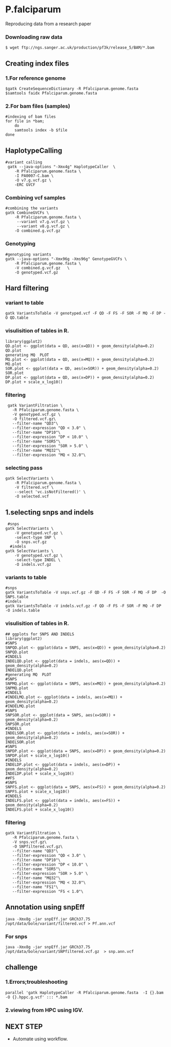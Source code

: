 # P.falciparum
Reproducing data from a research paper
### Downloading raw data
````
$ wget ftp://ngs.sanger.ac.uk/production/pf3k/release_5/BAM/*.bam
````
## Creating index files 
### 1.For reference genome
````
$gatk CreateSequenceDictionary -R Pfalciparum.genome.fasta
$samtools faidx Pfalciparum.genome.fasta
````
### 2.For bam files (samples)
````
#indexing of bam files
for file in *bam;
    do
    samtools index -b $file
done
````
## HaplotypeCalling
````
#variant calling
 gatk --java-options "-Xmx4g" HaplotypeCaller  \
    -R Pfalciparum.genome.fasta \
    -I PA0007-C.bam \
    -O v7.g.vcf.gz \
    -ERC GVCF
 ````
### Combining vcf samples
````
#combining the variants
gatk CombineGVCFs \
    -R Pfalciparum.genome.fasta \
     --variant v7.g.vcf.gz \
     --variant v8.g.vcf.gz \
    -O combined.g.vcf.gz
````
### Genotyping
````
#genotyping variants
gatk --java-options "-Xmx96g -Xms96g" GenotypeGVCFs \
    -R Pfalciparum.genome.fasta \
    -V combined.g.vcf.gz   \
    -O genotyped.vcf.gz
````
## Hard filtering
### variant to table
````
gatk VariantsToTable -V genotyped.vcf -F QD -F FS -F SOR -F MQ -F DP -O QD.table
````
### visulisition of tables in R.
````
library(ggplot2)
QD.plot <- ggplot(data = QD, aes(x=QD)) + geom_density(alpha=0.2)
QD.plot
generating MQ  PLOT
MQ.plot <- ggplot(data = QD, aes(x=MQ)) + geom_density(alpha=0.2)
MQ.plot
SOR.plot <- ggplot(data = QD, aes(x=SOR)) + geom_density(alpha=0.2)
SOR.plot
DP.plot <- ggplot(data = QD, aes(x=DP)) + geom_density(alpha=0.2)
DP.plot + scale_x_log10()
````
### filtering
````
 gatk VariantFiltration \
   -R Pfalciparum.genome.fasta \
   -V genotyped.vcf.gz \
   -O filtered.vcf.gz\
   --filter-name "QD3"\
   --filter-expression "QD < 3.0" \
   --filter-name "DP10"\
   --filter-expression "DP < 10.0" \
   --filter-name "SOR5"\
   --filter-expression "SOR > 5.0" \
   --filter-name "MQ32"\
   --filter-expression "MQ < 32.0"\
  ````
### selecting pass
 ````
 gatk SelectVariants \
     -R Pfalciparum.genome.fasta \
     -V filtered.vcf \
     --select 'vc.isNotFiltered()' \
     -O selected.vcf
````
## 1.selecting snps and indels
````
 #snps
gatk SelectVariants \
    -V genotyped.vcf.gz \
    -select-type SNP \
    -O snps.vcf.gz
  #indels
gatk SelectVariants \
    -V genotyped.vcf.gz \
    -select-type INDEL \
    -O indels.vcf.gz
 ````
### variants to table
 ````
 #snps
 gatk VariantsToTable -V snps.vcf.gz -F QD -F FS -F SOR -F MQ -F DP  -O SNPS.table
 #indels
 gatk VariantsToTable -V indels.vcf.gz -F QD -F FS -F SOR -F MQ -F DP  -O indels.table
````
### visulisition of tables in R.
````
## ggplots for SNPS AND INDELS
library(ggplot2)
#SNPS
SNPQD.plot <- ggplot(data = SNPS, aes(x=QD)) + geom_density(alpha=0.2)
SNPQD.plot
#INDELS
INDELQD.plot <- ggplot(data = indels, aes(x=QD)) + geom_density(alpha=0.2)
INDELQD.plot
#generating MQ  PLOT
#SNPS
SNPMQ.plot <- ggplot(data = SNPS, aes(x=MQ)) + geom_density(alpha=0.2)
SNPMQ.plot
#INDELS
#INDELMQ.plot <- ggplot(data = indels, aes(x=MQ)) + geom_density(alpha=0.2)
#INDELMQ.plot
#SNPS
SNPSOR.plot <- ggplot(data = SNPS, aes(x=SOR)) + geom_density(alpha=0.2)
SNPSOR.plot
#INDELS
INDELSOR.plot <- ggplot(data = indels, aes(x=SOR)) + geom_density(alpha=0.2)
INDELSOR.plot
#SNPS
SNPDP.plot <- ggplot(data = SNPS, aes(x=DP)) + geom_density(alpha=0.2)
SNPDP.plot + scale_x_log10()
#INDELS
INDELDP.plot <- ggplot(data = indels, aes(x=DP)) + geom_density(alpha=0.2)
INDELDP.plot + scale_x_log10()
##FS
#SNPS
SNPFS.plot <- ggplot(data = SNPS, aes(x=FS)) + geom_density(alpha=0.2)
SNPFS.plot + scale_x_log10()
#INDELS
INDELFS.plot <- ggplot(data = indels, aes(x=FS)) + geom_density(alpha=0.2)
INDELFS.plot + scale_x_log10()
````
### filtering
````
gatk VariantFiltration \
   -R Pfalciparum.genome.fasta \
   -V snps.vcf.gz\
   -O SNPfiltered.vcf.gz\
   --filter-name "QD3"\
   --filter-expression "QD < 3.0" \
   --filter-name "DP10"\
   --filter-expression "DP < 10.0" \
   --filter-name "SOR5"\
   --filter-expression "SOR > 5.0" \
   --filter-name "MQ32"\
   --filter-expression "MQ < 32.0"\
   --filter-name "FS1"\
   --filter-expression "FS < 1.0"\
 ````
 ## Annotation using snpEff
 ```` 
java -Xmx8g -jar snpEff.jar GRCh37.75 /opt/data/bole/variant/filtered.vcf > Pf.ann.vcf
````

### For snps
````
java -Xmx8g -jar snpEff.jar GRCh37.75 /opt/data/bole/variant/SNPfiltered.vcf.gz  > snp.ann.vcf
````

## challenge
### 1.Errors;troubleshooting 
````
parallel 'gatk HaplotypeCaller -R Pfalciparum.genome.fasta  -I {}.bam -O {}.hppc.g.vcf' ::: *.bam
````
### 2.viewing from HPC using IGV.

## NEXT STEP
* Automate using workflow.




